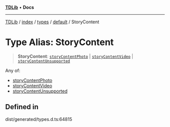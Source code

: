 [**TDLib**](../../../../../../README.md) • **Docs**

***

[TDLib](../../../../../../modules.md) / [index](../../../../../README.md) / [types](../../../README.md) / [default](../README.md) / StoryContent

# Type Alias: StoryContent

> **StoryContent**: [`storyContentPhoto`](storyContentPhoto.md) \| [`storyContentVideo`](storyContentVideo.md) \| [`storyContentUnsupported`](storyContentUnsupported.md)

Any of:
- [storyContentPhoto](storyContentPhoto.md)
- [storyContentVideo](storyContentVideo.md)
- [storyContentUnsupported](storyContentUnsupported.md)

## Defined in

dist/generated/types.d.ts:64815
